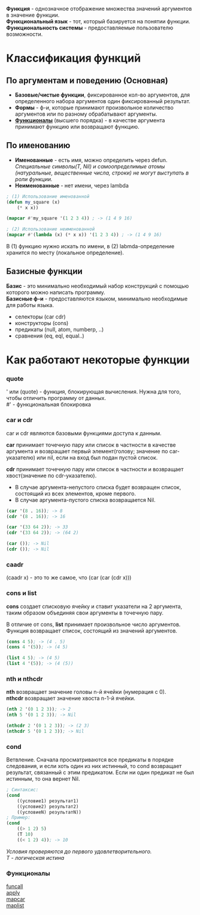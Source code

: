**Функция** - однозначное отображение множества значений аргументов в значение функции.  
**Функциональный язык** -  тот, который базируется на понятии функции.  
**Функциональность системы** - предоставляемые пользователю возможности.  

# Классификация функций
## По аргументам и поведению (Основная)
* **Базовые/чистые функции**, фиксированное кол-во аргументов, для определенного набора аргументов один фиксированный результат. 
* **Формы** - ф-и, которые принимают произвольное количество аргументов или по разному
обрабатывают аргументы.
* **[Функционалы](Функционалы-Lisp)** (высшего порядка) - в качестве аргумента принимают функцию или возвращают функцию.

## По именованию
* **Именованные** - есть имя, можно определить через defun.
   *Специальные символы(T, Nil) и самоопределимые атомы (натуральные, вещественные числа, строки) не могут выступать в роли функции.* 
* **Неименованные** - нет имени, через lambda

``` lisp
; (1) Использование именованной
(defun my_square (x) 
    (* x x))

(mapcar #'my_square '(1 2 3 4)) ; -> (1 4 9 16)

; (2) Использование неименованной
(mapcar #'(lambda (x) (* x x)) '(1 2 3 4)) ; -> (1 4 9 16)
```

В (1) функцию нужно искать по имени, в (2) labmda-определение хранится по месту (локальное определение). 

## Базисные функции
**Базис** - это минимально необходимый набор конструкций с помощью которого можно написать программу.   
**Базисные ф-и** - предоставляются языком, минимально необходимые для работы языка.   
* селекторы (car cdr)
* конструкторы (cons)
* предикаты (null, atom, numberp, ..)
* сравнения (eq, eql, equal..)

# Как работают некоторые функции
### quote
' или (quote) - функция, блокирующая вычисления. Нужна для того, чтобы отличить программу от данных.  
#' - функциональная блокировка

### car и cdr
car и cdr являются базовыми функциями доступа к данным.  
  
**car** принимает точечную пару или список в частности в качестве аргумента и возвращает первый элемент(голову; значение по car-указателю) или nil, если на вход был подан пустой список.  

**cdr** принимает точечную пару или список в частности и возвращает хвост(значение по cdr-указателю). 
* В случае аргумента-непустого списка будет возвращен список, состоящий из всех элементов, кроме первого. 
* В случае аргумента-пустого списка возвращается Nil.

``` lisp
(car '(8 . 16)); -> 8
(cdr '(8 . 16)); -> 16

(car '(33 64 2)); -> 33
(cdr '(33 64 2)); -> (64 2)

(car ()); -> Nil
(cdr ()); -> Nil
```

### caadr
(caadr x) - это то же самое, что (car (car (cdr x)))

### cons и list
**cons** создает списковую ячейку и ставит указатели на 2 аргумента, таким образом
объединяя свои аргументы в точечную пару.

В отличие от cons, **list** принимает произвольное число аргументов.
Функция возвращает список, состоящий из значений аргументов.

``` lisp
(cons 4 5); -> (4 . 5)
(cons 4 '(5)); -> (4 5)

(list 4 5); -> (4 5)
(list 4 '(5)); -> (4 (5))
```
### nth и nthcdr
**nth** возвращает значение головы n-й ячейки (нумерация с 0).  
**nthcdr** возвращает значение хвоста n-1-й ячейки.

``` lisp
(nth 2 '(0 1 2 3)); -> 2
(nth 5 '(0 1 2 3)); -> Nil

(nthcdr 2 '(0 1 2 3)); -> (2 3)
(nthcdr 5 '(0 1 2 3)); -> Nil
```

### cond
Ветвление. Сначала просматриваются все предикаты в порядке следования, и если хоть один из них истинный, то cond возвращает результат, связанный с этим предикатом. Если ни один предикат не был истинным, то она вернет Nil.
``` lisp
; Синтаксис:
(cond
    ((условие1) результат1)
    ((условие2) результат2)
    ((условиеN) результатN))
; Пример:
(cond
    ((> 1 2) 5)
    (T 10)
    ((< 1 2) 4)); -> 10
```
*Условия проверяются до первого удовлетворительного.*   
*T - логическая истина*

### Функционалы
[funcall](Функционалы-Lisp#funcall)  
[apply](Функционалы-Lisp#apply)  
[mapcar](Функционалы-Lisp#mapcar)  
[maplist](Функционалы-Lisp#maplist)  
